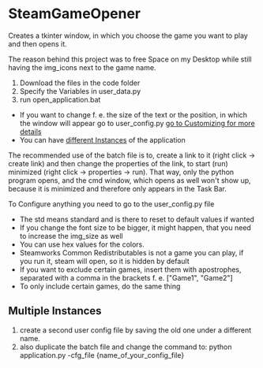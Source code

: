 # SteamGameOpener
Creates a tkinter window, in which you choose the game you want to play and then opens it.

The reason behind this project was to free Space on my Desktop while still having the img_icons next to  the game name.

1. Download the files in the code folder
2. Specify the Variables in user_data.py
3. run open_application.bat

- If you want to change f. e. the size of the text or the position, in which the window will appear go to user_config.py [go to Customizing for more details](#Customizing)
- You can have [different Instances](#Multiple%20Instances) of the application

The recommended use of the batch file is to, create a link to it (right click → create link) and then change the properties of the link, to start (run) minimized (right click → properties →  run). That way, only the python program opens, and the cmd window, which opens as well won't show up, because it is minimized and therefore only appears in the Task Bar.

To Configure anything you need to go to the user_config.py file
- The std means standard and is there to reset to default values if wanted
- If you change the font size to be bigger, it might happen, that you need to increase the img_size as well
- You can use hex values for the colors.
- Steamworks Common Redistributables is not a game you can play, if you run it, steam will open, so it is hidden by default
- If you want to exclude certain games, insert them with apostrophes, separated with a comma in the brackets f. e. \["Game1", "Game2"]
- To only include certain games, do the same thing


## Multiple Instances
1. create a second user config file by saving the old one under a different name.
2. also duplicate the batch file and change the command to:
   python application.py -cfg_file {name_of_your_config_file}
